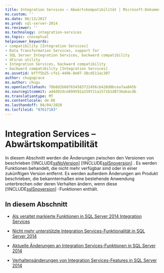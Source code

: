 ```yaml
---
title: Integration Services – Abwärtskompatibilität | Microsoft-Dokumentation
ms.custom: ''
ms.date: 06/13/2017
ms.prod: sql-server-2014
ms.reviewer: ''
ms.technology: integration-services
ms.topic: conceptual
helpviewer_keywords:
- compatibility [Integration Services]
- Data Transformation Services, support for
- SQL Server Integration Services, backward compatibility
- dtsrun utility
- Integration Services, backward compatibility
- backward compatibility [Integration Services]
ms.assetid: bfff5b25-cfe1-449b-8e07-38cd511ac307
author: chugugrace
ms.author: chugu
ms.openlocfilehash: 78b8d2b687654583722456cb428d0bcea7aa845b
ms.sourcegitcommit: ad4d92dce894592a259721a1571b1d8736abacdb
ms.translationtype: MT
ms.contentlocale: de-DE
ms.lasthandoff: 08/04/2020
ms.locfileid: "87617183"
---
```

# <a name="integration-services-backward-compatibility"></a>Integration Services – Abwärtskompatibilität
  In diesem Abschnitt werden die Änderungen zwischen den Versionen von beschrieben [!INCLUDE[ssNoVersion](../includes/ssnoversion-md.md)] [!INCLUDE[ssISnoversion](../includes/ssisnoversion-md.md)] . Es werden Funktionen behandelt, die nicht mehr verfügbar sind oder in einer zukünftigen Version entfernt. Es werden außerdem Änderungen am Produkt beschrieben, die bekanntermaßen eine bestehende Anwendung unterbrechen oder deren Verhalten ändern, wenn diese [!INCLUDE[ssISnoversion](../includes/ssisnoversion-md.md)] -Funktionen enthält.  
  
## <a name="in-this-section"></a>In diesem Abschnitt  
  
-   [Als veraltet markierte Funktionen in SQL Server 2014 Integration Services](../../2014/integration-services/deprecated-integration-services-features-in-sql-server-2014.md)  
  
-   [Nicht mehr unterstützte Integration Services-Funktionalität in SQL Server 2014](../../2014/integration-services/discontinued-integration-services-functionality-in-sql-server-2014.md)  
  
-   [Aktuelle Änderungen an Integration Services-Funktionen in SQL Server 2014](../../2014/integration-services/breaking-changes-to-integration-services-features-in-sql-server-2014.md)  
  
-   [Verhaltensänderungen von Integration Services-Features in SQL Server 2014](../../2014/integration-services/behavior-changes-to-integration-services-features-in-sql-server-2014.md)  
  
  
